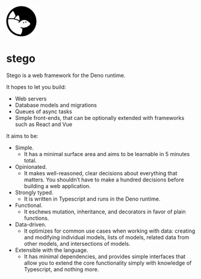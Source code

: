 <img src=".github/stego.svg" width="80" alt="stego logo">

# stego

Stego is a web framework for the Deno runtime.

It hopes to let you build:

- Web servers
- Database models and migrations
- Queues of async tasks
- Simple front-ends, that can be optionally extended with frameworks such as React and Vue

It aims to be:

- Simple.
  - It has a minimal surface area and aims to be learnable in 5 minutes total.
- Opinionated.
  - It makes well-reasoned, clear decisions about everything that matters. You shouldn’t have to make a hundred decisions before building a web application.
- Strongly typed.
  - It is written in Typescript and runs in the Deno runtime.
- Functional.
  - It eschews mutation, inheritance, and decorators in favor of plain functions.
- Data-driven.
  - It optimizes for common use cases when working with data: creating and modifying individual models, lists of models, related data from other models, and intersections of models.
- Extensible with the language.
  - It has minimal dependencies, and provides simple interfaces that allow you to extend the core functionality simply with knowledge of Typescript, and nothing more.
